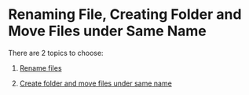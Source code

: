 # Renaming File, Creating Folder and Move Files under Same Name

There are 2 topics to choose:

1. [Rename files](file_rename/)

2. [Create folder and move files under same name](create_folder/)